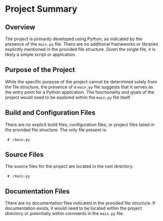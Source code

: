 # Project Summary

## Overview
The project is primarily developed using Python, as indicated by the presence of the `main.py` file. There are no additional frameworks or libraries explicitly mentioned in the provided file structure. Given the single file, it is likely a simple script or application.

## Purpose of the Project
While the specific purpose of the project cannot be determined solely from the file structure, the presence of a `main.py` file suggests that it serves as the entry point for a Python application. The functionality and goals of the project would need to be explored within the `main.py` file itself.

## Build and Configuration Files
There are no explicit build files, configuration files, or project files listed in the provided file structure. The only file present is:

- `/main.py`

## Source Files
The source files for the project are located in the root directory:

- `/main.py`

## Documentation Files
There are no documentation files indicated in the provided file structure. If documentation exists, it would need to be located within the project directory or potentially within comments in the `main.py` file.